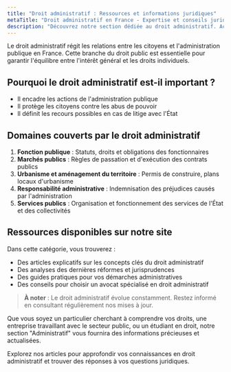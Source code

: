 ```yaml
---
title: "Droit administratif : Ressources et informations juridiques"
metaTitle: "Droit administratif en France - Expertise et conseils juridiques | Mon-annuaire-avocat.fr"
description: "Découvrez notre section dédiée au droit administratif. Accédez à des informations juridiques fiables, des analyses d'experts et des ressources pour comprendre et défendre vos droits face à l'administration."
---
```


Le droit administratif régit les relations entre les citoyens et l'administration publique en France. Cette branche du droit public est essentielle pour garantir l'équilibre entre l'intérêt général et les droits individuels.

## Pourquoi le droit administratif est-il important ?

- Il encadre les actions de l'administration publique
- Il protège les citoyens contre les abus de pouvoir
- Il définit les recours possibles en cas de litige avec l'État

## Domaines couverts par le droit administratif

1. **Fonction publique** : Statuts, droits et obligations des fonctionnaires
2. **Marchés publics** : Règles de passation et d'exécution des contrats publics
3. **Urbanisme et aménagement du territoire** : Permis de construire, plans locaux d'urbanisme
4. **Responsabilité administrative** : Indemnisation des préjudices causés par l'administration
5. **Services publics** : Organisation et fonctionnement des services de l'État et des collectivités

## Ressources disponibles sur notre site

Dans cette catégorie, vous trouverez :

- Des articles explicatifs sur les concepts clés du droit administratif
- Des analyses des dernières réformes et jurisprudences
- Des guides pratiques pour vos démarches administratives
- Des conseils pour choisir un avocat spécialisé en droit administratif

> **À noter** : Le droit administratif évolue constamment. Restez informé en consultant régulièrement nos mises à jour.

Que vous soyez un particulier cherchant à comprendre vos droits, une entreprise travaillant avec le secteur public, ou un étudiant en droit, notre section "Administratif" vous fournira des informations précieuses et actualisées.

Explorez nos articles pour approfondir vos connaissances en droit administratif et trouver des réponses à vos questions juridiques.